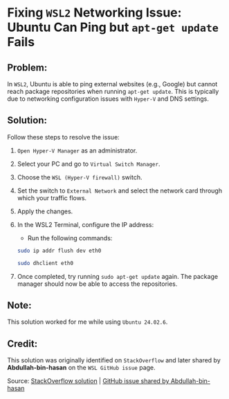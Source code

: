 # Fixing `WSL2` Networking Issue: Ubuntu Can Ping but `apt-get update` Fails

## Problem:
In `WSL2`, Ubuntu is able to ping external websites (e.g., Google) but cannot reach package repositories when running `apt-get update`. This is typically due to networking configuration issues with `Hyper-V` and DNS settings.

## Solution:

Follow these steps to resolve the issue:

1. `Open Hyper-V Manager` as an administrator.
2. Select your PC and go to `Virtual Switch Manager`.
3. Choose the `WSL (Hyper-V firewall)` switch.
4. Set the switch to `External Network` and select the network card through which your traffic flows.
5. Apply the changes.

6. In the WSL2 Terminal, configure the IP address:
    - Run the following commands:
    ```bash
    sudo ip addr flush dev eth0
    ```
    ```bash
    sudo dhclient eth0
    ```

7. Once completed, try running `sudo apt-get update` again. The package manager should now be able to access the repositories.

## Note:
This solution worked for me while using `Ubuntu 24.02.6`.

## Credit:
This solution was originally identified on `StackOverflow` and later shared by **Abdullah-bin-hasan** on the `WSL GitHub issue` page.

Source: [StackOverflow solution](https://stackoverflow.com/a/62438375/10853017) | [GitHub issue shared by Abdullah-bin-hasan](https://github.com/microsoft/WSL/issues/5971)
